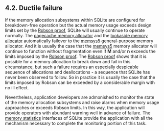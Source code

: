 ## 4\.2\.  Ductile failure


If the memory allocation subsystems within SQLite are configured
for breakdown\-free operation but the actual memory usage exceeds
design limits set by the [Robson proof](malloc.html#nofrag), SQLite will usually continue 
to operate normally.
The [pagecache memory allocator](malloc.html#pagecache)
and the [lookaside memory allocator](malloc.html#lookaside) automatically failover
to the [memsys5](malloc.html#memsys5) general\-purpose memory allocator. And it is usually the
case that the [memsys5](malloc.html#memsys5) memory allocator will continue to function
without fragmentation even if **M** and/or **n** exceeds the limits
imposed by the [Robson proof](malloc.html#nofrag). The [Robson proof](malloc.html#nofrag) shows that it is 
possible for a memory allocation to break down and fail in this 
circumstance, but such a failure requires an especially
despicable sequence of allocations and deallocations \- a sequence that
SQLite has never been observed to follow. So in practice it is usually
the case that the limits imposed by Robson can be exceeded by a
considerable margin with no ill effect.


Nevertheless, application developers are admonished to monitor
the state of the memory allocation subsystems and raise alarms when
memory usage approaches or exceeds Robson limits. In this way,
the application will provide operators with abundant warning well
in advance of failure.
The [memory statistics](malloc.html#memstatus) interfaces of SQLite provide the application with
all the mechanism necessary to complete the monitoring portion of
this task.



